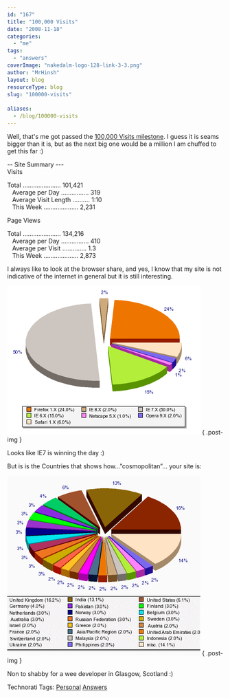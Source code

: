 ```yaml
---
id: "167"
title: "100,000 Visits"
date: "2008-11-18"
categories:
  - "me"
tags:
  - "answers"
coverImage: "nakedalm-logo-128-link-3-3.png"
author: "MrHinsh"
layout: blog
resourceType: blog
slug: "100000-visits"

aliases:
  - /blog/100000-visits
---
```


Well, that's me got passed the [100,000 Visits milestone](http://www.sitemeter.com/?a=stats&s=s41hinshelm). I guess it is seams bigger than it is, but as the next big one would be a million I am chuffed to get this far :)

\-- Site Summary ---                      
Visits

Total ...................... 101,421             
   Average per Day ................ 319             
   Average Visit Length .......... 1:10             
   This Week .................... 2,231

Page Views

Total ...................... 134,216             
   Average per Day ................ 410             
   Average per Visit .............. 1.3             
   This Week .................... 2,873

I always like to look at the browser share, and yes, I know that my site is not indicative of the internet in general but it is still interesting.

[![10000stats](images/100000Visits_AB2B-10000stats_thumb-2-2.gif)](http://blog.hinshelwood.com/files/2011/05/GWB-WindowsLiveWriter-100000Visits_AB2B-10000stats_2.gif)
{ .post-img }

Looks like IE7 is winning the day :)

But is is the Countries that shows how…”cosmopolitan”… your site is:

[![10000countries](images/100000Visits_AB2B-10000countries_thumb-1-1.gif)](http://blog.hinshelwood.com/files/2011/05/GWB-WindowsLiveWriter-100000Visits_AB2B-10000countries_2.gif)
{ .post-img }

Non to shabby for a wee developer in Glasgow, Scotland :)

Technorati Tags: [Personal](http://technorati.com/tags/Personal) [Answers](http://technorati.com/tags/Answers)

